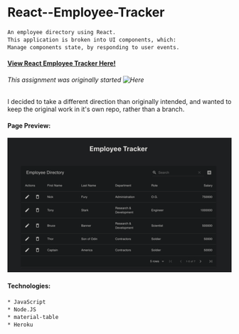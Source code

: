 # React--Employee-Tracker

```sh
An employee directory using React.
This application is broken into UI components, which:
Manage components state, by responding to user events.
```

#### [View React Employee Tracker Here!](https://react--employee-tracker.herokuapp.com/)

###### This assignment was originally started ![Here](https://github.com/JayDub21/Employee-Directory)

I decided to take a different direction than originally intended, and wanted to keep the original work in it's own repo, rather than a branch.

#### Page Preview:

![Page Preview](./img/employeeTracker.png)

#### Technologies:

```sh
* JavaScript
* Node.JS
* material-table
* Heroku
```
